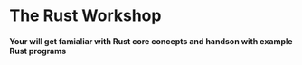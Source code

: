 
# The Rust Workshop
#### Your will get famialiar with Rust core concepts and handson with example Rust programs
